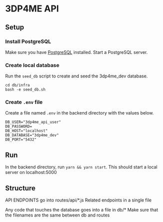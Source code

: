 # 3DP4ME API

## Setup

### Install PostgreSQL

Make sure you have [PostgreSQL](https://www.postgresql.org) installed. Start a PostgreSQL server.

### Create local database

Run the `seed_db` script to create and seed the 3dp4me_dev database.

```
cd db/infra
bash -e seed_db.sh
```

### Create `.env` file

Create a file named `.env` in the backend directory with the values below.
```
DB_USER="3dp4me_api_user"
DB_PASSWORD=
DB_HOST="localhost"
DB_DATABASE="3dp4me_dev"
DB_PORT="5432"
```

## Run

In the backend directory, run `yarn && yarn start`. This should start a local server on localhost:5000

## Structure

API ENDPOINTS go into routes/api/*.js
Related endpoints in a single file

Any code that touches the database goes into a file in db/*
Make sure that the filenames are the same between db and routes

